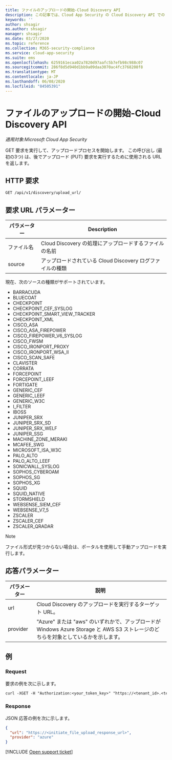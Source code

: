 ```yaml
---
title: ファイルのアップロードの開始-Cloud Discovery API
description: この記事では、Cloud App Security の Cloud Discovery API での upload_url 要求について説明します。
keywords: ''
author: shsagir
ms.author: shsagir
manager: shsagir
ms.date: 03/27/2020
ms.topic: reference
ms.collection: M365-security-compliance
ms.service: cloud-app-security
ms.suite: ems
ms.openlocfilehash: 6259161ecaa02a7820d97aafc5b7efb98c988c07
ms.sourcegitcommit: 286f8d5d940d1bb9a09daa3070ac4fc3768208f8
ms.translationtype: MT
ms.contentlocale: ja-JP
ms.lasthandoff: 06/08/2020
ms.locfileid: "84505391"
---
```

# <a name="initiate-file-upload---cloud-discovery-api"></a>ファイルのアップロードの開始-Cloud Discovery API

*適用対象:Microsoft Cloud App Security*

GET 要求を実行して、アップロードプロセスを開始します。 この呼び出し (最初の3つ) は、後でアップロード (PUT) 要求を実行するために使用される URL を返します。

## <a name="http-request"></a>HTTP 要求

```rest
GET /api/v1/discovery/upload_url/
```

## <a name="request-url-parameters"></a>要求 URL パラメーター

| パラメーター | Description |
| --- |--- |
| ファイル名 | Cloud Discovery の処理にアップロードするファイルの名前 |
| source | アップロードされている Cloud Discovery ログファイルの種類 |

現在、次のソースの種類がサポートされています。

- BARRACUDA
- BLUECOAT
- CHECKPOINT
- CHECKPOINT_CEF_SYSLOG
- CHECKPOINT_SMART_VIEW_TRACKER
- CHECKPOINT_XML
- CISCO_ASA
- CISCO_ASA_FIREPOWER
- CISCO_FIREPOWER_V6_SYSLOG
- CISCO_FWSM
- CISCO_IRONPORT_PROXY
- CISCO_IRONPORT_WSA_II
- CISCO_SCAN_SAFE
- CLAVISTER
- CORRATA
- FORCEPOINT
- FORCEPOINT_LEEF
- FORTIGATE
- GENERIC_CEF
- GENERIC_LEEF
- GENERIC_W3C
- I_FILTER
- IBOSS
- JUNIPER_SRX
- JUNIPER_SRX_SD
- JUNIPER_SRX_WELF
- JUNIPER_SSG
- MACHINE_ZONE_MERAKI
- MCAFEE_SWG
- MICROSOFT_ISA_W3C
- PALO_ALTO
- PALO_ALTO_LEEF
- SONICWALL_SYSLOG
- SOPHOS_CYBEROAM
- SOPHOS_SG
- SOPHOS_XG
- SQUID
- SQUID_NATIVE
- STORMSHIELD
- WEBSENSE_SIEM_CEF
- WEBSENSE_V7_5
- ZSCALER
- ZSCALER_CEF
- ZSCALER_QRADAR

> [!NOTE]
> ファイル形式が見つからない場合は、ポータルを使用して手動アップロードを実行します。

## <a name="response-parameters"></a>応答パラメーター

| パラメーター | 説明 |
| --- | --- |
| url | Cloud Discovery のアップロードを実行するターゲット URL。 |
| provider | "Azure" または "aws" のいずれかで、アップロードが Windows Azure Storage と AWS S3 ストレージのどちらを対象としているかを示します。 |

## <a name="example"></a>例

### <a name="request"></a>Request

要求の例を次に示します。

```rest
curl -XGET -H "Authorization:<your_token_key>" "https://<tenant_id>.<tenant_region>.contoso.com/api/v1/discovery/upload_url/?filename=my_discovery_file.txt&source=LOG_3COM"
```

### <a name="response"></a>Response

JSON 応答の例を次に示します。

```json
{
  "url": "https://<initiate_file_upload_response_url>",
  "provider": "azure"
}
```

[!INCLUDE [Open support ticket](includes/support.md)]
